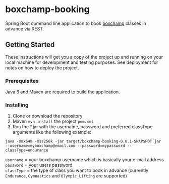 # boxchamp-booking

Spring Boot command line application to book [boxchamp](https://boxchamp.io/) classes in advance via REST.

## Getting Started

These instructions will get you a copy of the project up and running on your local machine for development and testing purposes. See deployment for notes on how to deploy the project.

### Prerequisites

Java 8 and Maven are required to build the application.

### Installing

1. Clone or download the repository
2. Maven `mvn install` the project `pom.xml`
3. Run the *.jar with the username, password and preferred classType arguments like the following example:

`java -Xmx64m -Xss256k -jar target/boxchamp-booking-0.0.1-SNAPSHOT.jar --username=myboxchamp@email.com --password=mypassword --classType=endurance`

`username` = your boxchamp username which is basically your e-mail address  
`password` = your users password  
`classType` = the type of class you want to book in advance (currently `Endurance`, `Gymnastics` and `Olympic_Lifting` are supported)
